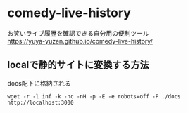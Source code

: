 # comedy-live-history

お笑いライブ履歴を確認できる自分用の便利ツール  
https://yuya-yuzen.github.io/comedy-live-history/

## localで静的サイトに変換する方法

docs配下に格納される

```shell
wget -r -l inf -k -nc -nH -p -E -e robots=off -P ./docs http://localhost:3000
```
